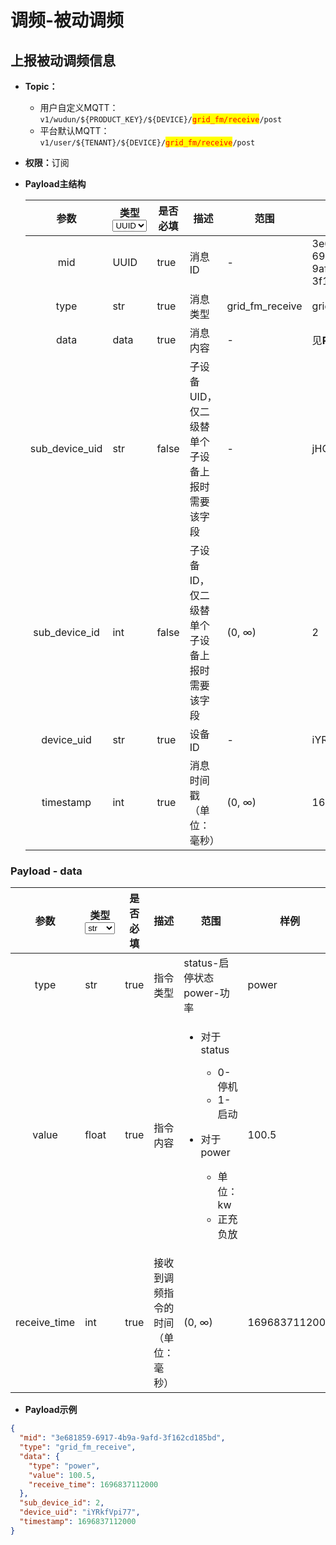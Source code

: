 # 调频-被动调频

## 上报被动调频信息

* **Topic：**
  * 用户自定义MQTT： `v1/wudun/${PRODUCT_KEY}/${DEVICE}/`<mark style="color:red;">`grid_fm/receive`</mark>`/post`
  * 平台默认MQTT： `v1/user/${TENANT}/${DEVICE}/`<mark style="color:red;">`grid_fm/receive`</mark>`/post`
* **权限：**&#x8BA2;阅
*   **Payload主结构**

    <table><thead><tr><th width="173" align="center">参数</th><th width="80">类型<select><option value="36cc16022bbb4c7b93fe3a347e4eee85" label="UUID" color="blue"></option><option value="826385f71ccd46638f3a63c8d6abef21" label="str" color="blue"></option><option value="bb5bb2c3a10846bf881acb0506b5951f" label="int" color="blue"></option><option value="005ee50172ec4f44a83308b0bfb12d48" label="data" color="blue"></option></select></th><th width="100" data-type="checkbox">是否必填</th><th width="98">描述</th><th>范围</th><th>样例</th></tr></thead><tbody><tr><td align="center">mid</td><td><span data-option="36cc16022bbb4c7b93fe3a347e4eee85">UUID</span></td><td>true</td><td>消息ID</td><td>-</td><td>3e681859-6917-4b9a-9afd-3f162cd185bd</td></tr><tr><td align="center">type</td><td><span data-option="826385f71ccd46638f3a63c8d6abef21">str</span></td><td>true</td><td>消息类型</td><td>grid_fm_receive</td><td>grid_fm_receive</td></tr><tr><td align="center">data</td><td><span data-option="005ee50172ec4f44a83308b0bfb12d48">data</span></td><td>true</td><td>消息内容</td><td>-</td><td>见<strong>Payload - data</strong></td></tr><tr><td align="center">sub_device_uid</td><td><span data-option="826385f71ccd46638f3a63c8d6abef21">str</span></td><td>false</td><td>子设备UID，仅二级替单个子设备上报时需要该字段</td><td>-</td><td>jHODSda39</td></tr><tr><td align="center">sub_device_id</td><td><span data-option="bb5bb2c3a10846bf881acb0506b5951f">int</span></td><td>false</td><td>子设备ID，仅二级替单个子设备上报时需要该字段</td><td>(0, ∞)</td><td>2</td></tr><tr><td align="center">device_uid</td><td><span data-option="826385f71ccd46638f3a63c8d6abef21">str</span></td><td>true</td><td>设备ID</td><td>-</td><td>iYRkfVpi77</td></tr><tr><td align="center">timestamp</td><td><span data-option="bb5bb2c3a10846bf881acb0506b5951f">int</span></td><td>true</td><td>消息时间戳（单位：毫秒）</td><td>(0, ∞)</td><td>1696837112000</td></tr></tbody></table>

### **Payload - data**

<table><thead><tr><th width="173" align="center">参数</th><th width="80">类型<select><option value="826385f71ccd46638f3a63c8d6abef21" label="str" color="blue"></option><option value="bb5bb2c3a10846bf881acb0506b5951f" label="int" color="blue"></option><option value="cgvge610ZB6t" label="float" color="blue"></option></select></th><th width="100" data-type="checkbox">是否必填</th><th width="98">描述</th><th>范围</th><th>样例</th></tr></thead><tbody><tr><td align="center">type</td><td><span data-option="826385f71ccd46638f3a63c8d6abef21">str</span></td><td>true</td><td>指令类型</td><td>status-启停状态<br>power-功率</td><td>power</td></tr><tr><td align="center">value</td><td><span data-option="cgvge610ZB6t">float</span></td><td>true</td><td>指令内容</td><td><ul><li><p>对于status</p><ul><li>0-停机</li><li>1-启动</li></ul></li><li><p>对于power</p><ul><li>单位：kw</li><li>正充负放</li></ul></li></ul></td><td>100.5</td></tr><tr><td align="center">receive_time</td><td><span data-option="bb5bb2c3a10846bf881acb0506b5951f">int</span></td><td>true</td><td>接收到调频指令的时间（单位：毫秒）</td><td>(0, ∞)</td><td>1696837112000</td></tr></tbody></table>

* **Payload示例**

```json
{
  "mid": "3e681859-6917-4b9a-9afd-3f162cd185bd",
  "type": "grid_fm_receive",
  "data": {
    "type": "power",
    "value": 100.5,
    "receive_time": 1696837112000
  },
  "sub_device_id": 2,
  "device_uid": "iYRkfVpi77",
  "timestamp": 1696837112000
}
```

